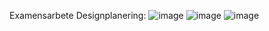 Examensarbete
Designplanering:
![image](https://github.com/claratoll/S-H/assets/43537329/187e95b8-6f05-4f1a-b6b7-87469c3f4d20)
![image](https://github.com/claratoll/S-H/assets/43537329/478eda68-6949-4fc2-ae62-a3d247d9e61b)
![image](https://github.com/claratoll/S-H/assets/43537329/700237cb-c710-479e-8e4b-45533229e49e)
